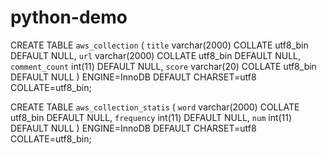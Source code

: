 # python-demo

CREATE TABLE `aws_collection` (
  `title` varchar(2000) COLLATE utf8_bin DEFAULT NULL,
  `url` varchar(2000) COLLATE utf8_bin DEFAULT NULL,
  `comment_count` int(11) DEFAULT NULL,
  `score` varchar(20) COLLATE utf8_bin DEFAULT NULL
) ENGINE=InnoDB DEFAULT CHARSET=utf8 COLLATE=utf8_bin;


CREATE TABLE `aws_collection_statis` (
  `word` varchar(2000) COLLATE utf8_bin DEFAULT NULL,
  `frequency` int(11) DEFAULT NULL,
  `num` int(11) DEFAULT NULL
) ENGINE=InnoDB DEFAULT CHARSET=utf8 COLLATE=utf8_bin;
